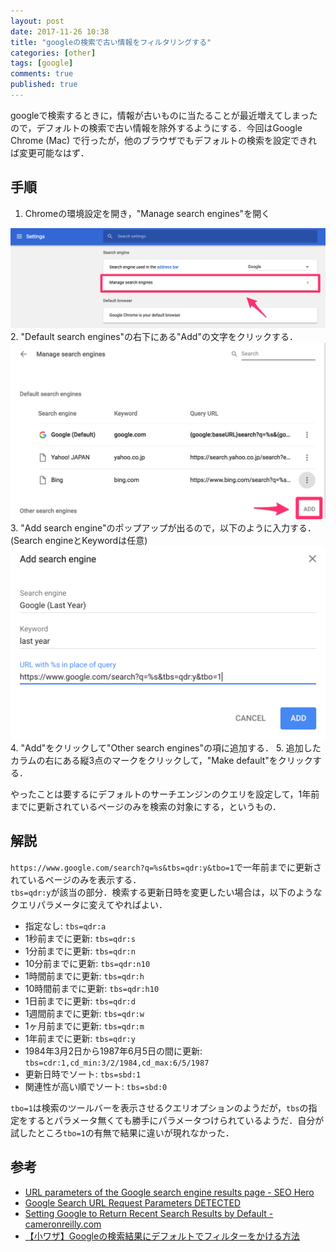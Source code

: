 ```yaml
---
layout: post
date: 2017-11-26 10:38
title: "googleの検索で古い情報をフィルタリングする"
categories: [other]
tags: [google]
comments: true
published: true
---
```


googleで検索するときに，情報が古いものに当たることが最近増えてしまったので，デフォルトの検索で古い情報を除外するようにする．今回はGoogle Chrome (Mac) で行ったが，他のブラウザでもデフォルトの検索を設定できれば変更可能なはず．

## 手順

1. Chromeの環境設定を開き，"Manage search engines"を開く  
<img src="/assets/img/google-exclude-old-results-by-default/search-engine.png" alt="search-engine" style="width: 600px;"/>
2. "Default search engines"の右下にある"Add"の文字をクリックする．  
<img src="/assets/img/google-exclude-old-results-by-default/add.png" alt="add" style="width: 600px;"/>
3. "Add search engine"のポップアップが出るので，以下のように入力する． (Search engineとKeywordは任意)  
<img src="/assets/img/google-exclude-old-results-by-default/edit-search-engine.png" alt="edit-search-engine" style="width: 600px;"/>  
4. "Add"をクリックして"Other search engines"の項に追加する．  
5. 追加したカラムの右にある縦3点のマークをクリックして，"Make default"をクリックする．

やったことは要するにデフォルトのサーチエンジンのクエリを設定して，1年前までに更新されているページのみを検索の対象にする，というもの．


## 解説

`https://www.google.com/search?q=%s&tbs=qdr:y&tbo=1`で一年前までに更新されているページのみを表示する．  
`tbs=qdr:y`が該当の部分．検索する更新日時を変更したい場合は，以下のようなクエリパラメータに変えてやればよい．

- 指定なし: `tbs=qdr:a`
- 1秒前までに更新: `tbs=qdr:s`
- 1分前までに更新: `tbs=qdr:n`
- 10分前までに更新: `tbs=qdr:n10`
- 1時間前までに更新: `tbs=qdr:h`
- 10時間前までに更新: `tbs=qdr:h10`
- 1日前までに更新: `tbs=qdr:d`
- 1週間前までに更新: `tbs=qdr:w`
- 1ヶ月前までに更新: `tbs=qdr:m`
- 1年前までに更新: `tbs=qdr:y`
- 1984年3月2日から1987年6月5日の間に更新: `tbs=cdr:1,cd_min:3/2/1984,cd_max:6/5/1987`
- 更新日時でソート: `tbs=sbd:1`
- 関連性が高い順でソート: `tbs=sbd:0`


`tbo=1`は検索のツールバーを表示させるクエリオプションのようだが，`tbs`の指定をするとパラメータ無くても勝手にパラメータつけられているようだ．自分が試したところ`tbo=1`の有無で結果に違いが現れなかった．


## 参考

- [URL parameters of the Google search engine results page - SEO Hero](https://seoheronews.com/url-google)
- [Google Search URL Request Parameters DETECTED](https://stenevang.wordpress.com/2013/02/22/google-advanced-power-search-url-request-parameters/)
- [Setting Google to Return Recent Search Results by Default - cameronreilly.com](http://cameronreilly.com/setting-google-to-return-recent-search-results-by-default/)
- [【小ワザ】Googleの検索結果にデフォルトでフィルターをかける方法](https://conpath.net/columns/filter-google-search-results-by-default/)
